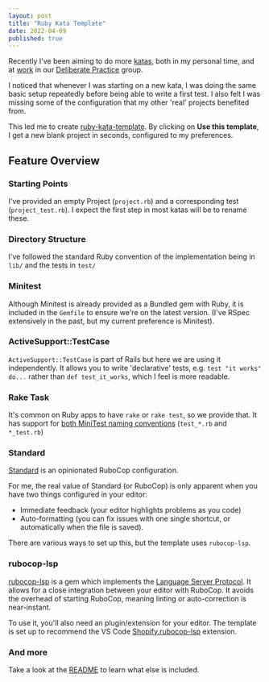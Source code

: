 ```yaml
---
layout: post
title: "Ruby Kata Template"
date: 2022-04-09
published: true
---
```


Recently I've been aiming to do more [katas](http://codekata.com/), both in my personal time, and at [work](https://shopify.engineering/) in our [Deliberate Practice](https://github.com/97-things/97-things-every-programmer-should-know/blob/master/en/thing_22/README.md) group.

I noticed that whenever I was starting on a new kata, I was doing the same basic setup repeatedly before being able to write a first test. I also felt I was missing some of the configuration that my other 'real' projects benefited from.

This led me to create [ruby-kata-template](https://github.com/andyw8/ruby-kata-template). By clicking on **Use this template**, I get a new blank project in seconds, configured to my preferences.

## Feature Overview

### Starting Points

I've provided an empty Project (`project.rb`) and a corresponding test (`project_test.rb`). I expect the first step in most katas will be to rename these.

### Directory Structure

I've followed the standard Ruby convention of the implementation being in `lib/` and the tests in `test/`

### Minitest

Although Minitest is already provided as a Bundled gem with Ruby, it is included in the `Gemfile` to ensure we're on the latest version. (I've RSpec extensively in the past, but my current preference is Minitest).

### ActiveSupport::TestCase

`ActiveSupport::TestCase` is part of Rails but here we are using it independently. It allows you to write 'declarative' tests, e.g. `test "it works" do...` rather than `def test_it_works`, which I feel is more readable.

### Rake Task

It's common on Ruby apps to have `rake` or `rake test`, so we provide that. It has support for [both MiniTest naming conventions](https://minitest.rubystyle.guide/#file-naming) (`test_*.rb` and `*_test.rb`)

### Standard

[Standard](https://github.com/testdouble/standard) is an opinionated RuboCop configuration. 

For me, the real value of Standard (or RuboCop) is only apparent when you have two things configured in your editor:
* Immediate feedback (your editor highlights problems as you code)
* Auto-formatting (you can fix issues with one single shortcut, or automatically when the file is saved).

There are various ways to set up this, but the template uses `rubocop-lsp`.

### rubocop-lsp

[rubocop-lsp](https://rubygems.org/gems/rubocop-lsp) is a gem which implements the [Language Server Protocol](https://en.wikipedia.org/wiki/Language_Server_Protocol). It allows for a close integration between your editor with RuboCop. It avoids the overhead of starting RuboCop, meaning linting or auto-correction is near-instant. 

To use it, you'll also need an plugin/extension for your editor. The template is set up to recommend the VS Code [Shopify.rubocop-lsp](https://marketplace.visualstudio.com/items?itemName=Shopify.rubocop-lsp) extension.

### And more

Take a look at the [README](https://github.com/andyw8/ruby-kata-template#readme) to learn what else is included.
